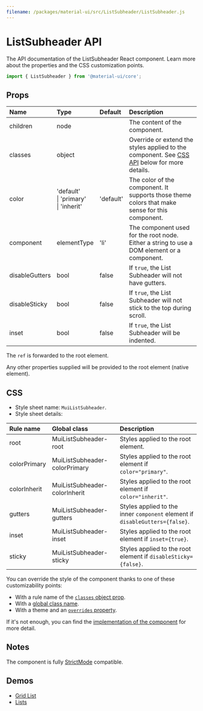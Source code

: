 ```yaml
---
filename: /packages/material-ui/src/ListSubheader/ListSubheader.js
---
```


<!--- This documentation is automatically generated, do not try to edit it. -->

# ListSubheader API

<p class="description">The API documentation of the ListSubheader React component. Learn more about the properties and the CSS customization points.</p>

```js
import { ListSubheader } from '@material-ui/core';
```



## Props

| Name | Type | Default | Description |
|:-----|:-----|:--------|:------------|
| <span class="prop-name">children</span> | <span class="prop-type">node</span> |  | The content of the component. |
| <span class="prop-name">classes</span> | <span class="prop-type">object</span> |  | Override or extend the styles applied to the component. See [CSS API](#css) below for more details. |
| <span class="prop-name">color</span> | <span class="prop-type">'default'<br>&#124;&nbsp;'primary'<br>&#124;&nbsp;'inherit'</span> | <span class="prop-default">'default'</span> | The color of the component. It supports those theme colors that make sense for this component. |
| <span class="prop-name">component</span> | <span class="prop-type">elementType</span> | <span class="prop-default">'li'</span> | The component used for the root node. Either a string to use a DOM element or a component. |
| <span class="prop-name">disableGutters</span> | <span class="prop-type">bool</span> | <span class="prop-default">false</span> | If `true`, the List Subheader will not have gutters. |
| <span class="prop-name">disableSticky</span> | <span class="prop-type">bool</span> | <span class="prop-default">false</span> | If `true`, the List Subheader will not stick to the top during scroll. |
| <span class="prop-name">inset</span> | <span class="prop-type">bool</span> | <span class="prop-default">false</span> | If `true`, the List Subheader will be indented. |

The `ref` is forwarded to the root element.

Any other properties supplied will be provided to the root element (native element).

## CSS

- Style sheet name: `MuiListSubheader`.
- Style sheet details:

| Rule name | Global class | Description |
|:-----|:-------------|:------------|
| <span class="prop-name">root</span> | <span class="prop-name">MuiListSubheader-root</span> | Styles applied to the root element.
| <span class="prop-name">colorPrimary</span> | <span class="prop-name">MuiListSubheader-colorPrimary</span> | Styles applied to the root element if `color="primary"`.
| <span class="prop-name">colorInherit</span> | <span class="prop-name">MuiListSubheader-colorInherit</span> | Styles applied to the root element if `color="inherit"`.
| <span class="prop-name">gutters</span> | <span class="prop-name">MuiListSubheader-gutters</span> | Styles applied to the inner `component` element if `disableGutters={false}`.
| <span class="prop-name">inset</span> | <span class="prop-name">MuiListSubheader-inset</span> | Styles applied to the root element if `inset={true}`.
| <span class="prop-name">sticky</span> | <span class="prop-name">MuiListSubheader-sticky</span> | Styles applied to the root element if `disableSticky={false}`.

You can override the style of the component thanks to one of these customizability points:

- With a rule name of the [`classes` object prop](/customization/components/#overriding-styles-with-classes).
- With a [global class name](/customization/components/#overriding-styles-with-global-class-names).
- With a theme and an [`overrides` property](/customization/globals/#css).

If it's not enough, you can find the [implementation of the component](https://github.com/mui-org/material-ui/blob/master/packages/material-ui/src/ListSubheader/ListSubheader.js) for more detail.

## Notes

The component is fully [StrictMode](https://reactjs.org/docs/strict-mode.html) compatible.

## Demos

- [Grid List](/components/grid-list/)
- [Lists](/components/lists/)

